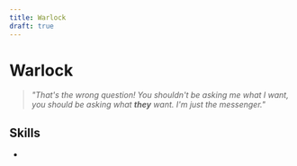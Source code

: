 ```yaml
---
title: Warlock
draft: true
---
```

# Warlock
> *"That's the wrong question! You shouldn't be asking me what I want, you should be asking what **they** want. I'm just the messenger."*

## Skills
- 